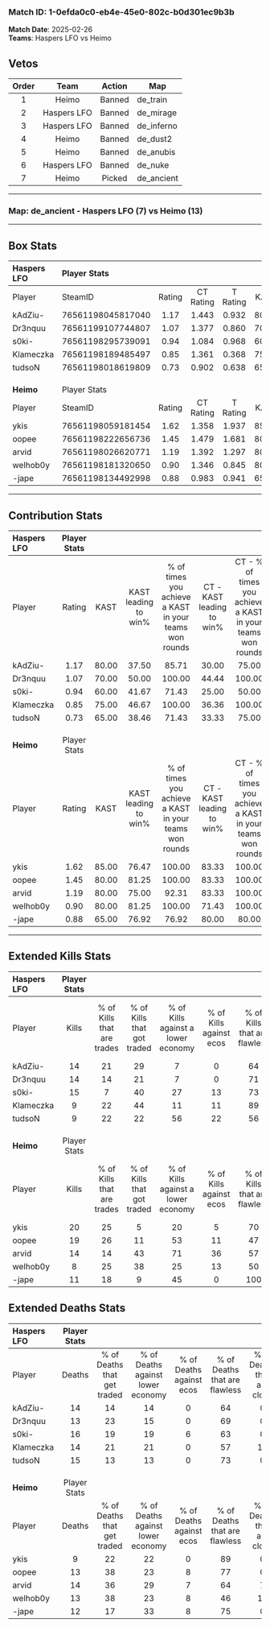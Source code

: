 ### Match ID: 1-0efda0c0-eb4e-45e0-802c-b0d301ec9b3b  
**Match Date**: 2025-02-26  
**Teams**: Haspers LFO vs Heimo  

## Vetos  

| Order | Team | Action | Map |
| :---: | :--: | :----: | --- |
| 1 | Heimo | Banned | de_train |
| 2 | Haspers LFO | Banned | de_mirage |
| 3 | Haspers LFO | Banned | de_inferno |
| 4 | Heimo | Banned | de_dust2 |
| 5 | Heimo | Banned | de_anubis |
| 6 | Haspers LFO | Banned | de_nuke |
| 7 | Heimo | Picked | de_ancient |

---  

### **Map**: de_ancient - Haspers LFO (7) vs Heimo (13)  
---  

## Box Stats  

| **Haspers LFO** | Player Stats      |        |           |          |       |      |       |         |        |      |     |
| :- | :- | :-: | :-: | :-: | :-: | :-: | :-: | :-: | :-: | :-: | :-: |
| Player          | SteamID           | Rating | CT Rating | T Rating | KAST  | ADR  | Kills | Assists | Deaths | K/D  | HS% |
| kAdZiu-         | 76561198045817040 |  1.17  |   1.443   |  0.932   | 80.00 | 86.6 |  14   |    3    |   14   | 1.00 | 78  |
| Dr3nquu         | 76561199107744807 |  1.07  |   1.377   |  0.860   | 70.00 | 71.4 |  14   |    3    |   13   | 1.08 | 71  |
| s0ki-           | 76561198295739091 |  0.94  |   1.084   |  0.968   | 60.00 | 64.3 |  15   |    3    |   16   | 0.94 | 53  |
| Klameczka       | 76561198189485497 |  0.85  |   1.361   |  0.368   | 75.00 | 61.6 |   9   |    6    |   14   | 0.64 | 55  |
| tudsoN          | 76561198018619809 |  0.73  |   0.902   |  0.638   | 65.00 | 54.8 |   9   |    5    |   15   | 0.60 | 77  |
|                 |                   |        |           |          |       |      |       |         |        |      |     |
|                 |                   |        |           |          |       |      |       |         |        |      |     |
|                 |                   |        |           |          |       |      |       |         |        |      |     |
| **Heimo**       | Player Stats      |        |           |          |       |      |       |         |        |      |     |
| Player          | SteamID           | Rating | CT Rating | T Rating | KAST  | ADR  | Kills | Assists | Deaths | K/D  | HS% |
| ykis            | 76561198059181454 |  1.62  |   1.358   |  1.937   | 85.00 | 91.8 |  20   |    5    |   9    | 2.22 | 40  |
| oopee           | 76561198222656736 |  1.45  |   1.479   |  1.681   | 80.00 | 94.1 |  19   |    6    |   13   | 1.46 | 47  |
| arvid           | 76561198026620771 |  1.19  |   1.392   |  1.297   | 80.00 | 88.6 |  14   |    5    |   14   | 1.00 | 50  |
| welhob0y        | 76561198181320650 |  0.90  |   1.346   |  0.845   | 80.00 | 68.9 |   8   |    6    |   13   | 0.62 | 50  |
| -jape           | 76561198134492998 |  0.88  |   0.983   |  0.941   | 65.00 | 54.2 |  11   |    4    |   12   | 0.92 | 18  |
---  

## Contribution Stats  

| **Haspers LFO** | Player Stats |       |                      |                                                        |                           |                                                             |                          |                                                            |
| :- | :-: | :-: | :-: | :-: | :-: | :-: | :-: | :-: |
| Player          |    Rating    | KAST  | KAST leading to win% | % of times you achieve a KAST in your teams won rounds | CT - KAST leading to win% | CT - % of times you achieve a KAST in your teams won rounds | T - KAST leading to win% | T - % of times you achieve a KAST in your teams won rounds |
| kAdZiu-         |     1.17     | 80.00 |        37.50         |                         85.71                          |           30.00           |                            75.00                            |          50.00           |                           100.00                           |
| Dr3nquu         |     1.07     | 70.00 |        50.00         |                         100.00                         |           44.44           |                           100.00                            |          60.00           |                           100.00                           |
| s0ki-           |     0.94     | 60.00 |        41.67         |                         71.43                          |           25.00           |                            50.00                            |          75.00           |                           100.00                           |
| Klameczka       |     0.85     | 75.00 |        46.67         |                         100.00                         |           36.36           |                           100.00                            |          75.00           |                           100.00                           |
| tudsoN          |     0.73     | 65.00 |        38.46         |                         71.43                          |           33.33           |                            75.00                            |          50.00           |                           66.67                            |
|                 |              |       |                      |                                                        |                           |                                                             |                          |                                                            |
|                 |              |       |                      |                                                        |                           |                                                             |                          |                                                            |
|                 |              |       |                      |                                                        |                           |                                                             |                          |                                                            |
| **Heimo**       | Player Stats |       |                      |                                                        |                           |                                                             |                          |                                                            |
| Player          |    Rating    | KAST  | KAST leading to win% | % of times you achieve a KAST in your teams won rounds | CT - KAST leading to win% | CT - % of times you achieve a KAST in your teams won rounds | T - KAST leading to win% | T - % of times you achieve a KAST in your teams won rounds |
| ykis            |     1.62     | 85.00 |        76.47         |                         100.00                         |           83.33           |                           100.00                            |          72.73           |                           100.00                           |
| oopee           |     1.45     | 80.00 |        81.25         |                         100.00                         |           83.33           |                           100.00                            |          80.00           |                           100.00                           |
| arvid           |     1.19     | 80.00 |        75.00         |                         92.31                          |           83.33           |                           100.00                            |          70.00           |                           87.50                            |
| welhob0y        |     0.90     | 80.00 |        81.25         |                         100.00                         |           71.43           |                           100.00                            |          88.89           |                           100.00                           |
| -jape           |     0.88     | 65.00 |        76.92         |                         76.92                          |           80.00           |                            80.00                            |          75.00           |                           75.00                            |
---  

## Extended Kills Stats  

| **Haspers LFO** | Player Stats |                            |                            |                                    |                         |                              |                                 |                                       |                    |           |
| :- | :-: | :-: | :-: | :-: | :-: | :-: | :-: | :-: | :-: | :-: |
| Player          |    Kills     | % of Kills that are trades | % of Kills that got traded | % of Kills against a lower economy | % of Kills against ecos | % of Kills that are flawless | % of Kills that are close duels | % of Kills that are assisted by flash | Pistol Round Kills | AWP Kills |
| kAdZiu-         |      14      |             21             |             29             |                 7                  |            0            |              64              |                0                |                   0                   |         0          |     1     |
| Dr3nquu         |      14      |             14             |             21             |                 7                  |            0            |              71              |                0                |                   0                   |         0          |     3     |
| s0ki-           |      15      |             7              |             40             |                 27                 |           13            |              73              |                7                |                   0                   |         0          |     5     |
| Klameczka       |      9       |             22             |             44             |                 11                 |           11            |              89              |               11                |                  11                   |         0          |     0     |
| tudsoN          |      9       |             22             |             22             |                 56                 |           22            |              56              |               11                |                  22                   |         2          |     1     |
|                 |              |                            |                            |                                    |                         |                              |                                 |                                       |                    |           |
|                 |              |                            |                            |                                    |                         |                              |                                 |                                       |                    |           |
|                 |              |                            |                            |                                    |                         |                              |                                 |                                       |                    |           |
| **Heimo**       | Player Stats |                            |                            |                                    |                         |                              |                                 |                                       |                    |           |
| Player          |    Kills     | % of Kills that are trades | % of Kills that got traded | % of Kills against a lower economy | % of Kills against ecos | % of Kills that are flawless | % of Kills that are close duels | % of Kills that are assisted by flash | Pistol Round Kills | AWP Kills |
| ykis            |      20      |             25             |             5              |                 20                 |            5            |              70              |                5                |                   5                   |         7          |     1     |
| oopee           |      19      |             26             |             11             |                 53                 |           11            |              47              |                0                |                   5                   |         0          |     0     |
| arvid           |      14      |             14             |             43             |                 71                 |           36            |              57              |                7                |                   0                   |         0          |     1     |
| welhob0y        |      8       |             25             |             38             |                 25                 |           13            |              50              |                0                |                  13                   |         0          |     0     |
| -jape           |      11      |             18             |             9              |                 45                 |            0            |             100              |                0                |                   0                   |         0          |     0     |
## Extended Deaths Stats  

| **Haspers LFO** | Player Stats |                             |                                   |                          |                               |                            |                           |               |
| :- | :-: | :-: | :-: | :-: | :-: | :-: | :-: | :-: |
| Player          |    Deaths    | % of Deaths that get traded | % of Deaths against lower economy | % of Deaths against ecos | % of Deaths that are flawless | % of Deaths that are close | % of Deaths while blinded | Deaths to AWP |
| kAdZiu-         |      14      |             14              |                14                 |            0             |              64               |             0              |            14             |       0       |
| Dr3nquu         |      13      |             23              |                15                 |            0             |              69               |             0              |             8             |       1       |
| s0ki-           |      16      |             19              |                19                 |            6             |              63               |             0              |             0             |       1       |
| Klameczka       |      14      |             21              |                21                 |            0             |              57               |             14             |             0             |       2       |
| tudsoN          |      15      |             13              |                13                 |            0             |              73               |             0              |             0             |       3       |
|                 |              |                             |                                   |                          |                               |                            |                           |               |
|                 |              |                             |                                   |                          |                               |                            |                           |               |
|                 |              |                             |                                   |                          |                               |                            |                           |               |
| **Heimo**       | Player Stats |                             |                                   |                          |                               |                            |                           |               |
| Player          |    Deaths    | % of Deaths that get traded | % of Deaths against lower economy | % of Deaths against ecos | % of Deaths that are flawless | % of Deaths that are close | % of Deaths while blinded | Deaths to AWP |
| ykis            |      9       |             22              |                22                 |            0             |              89               |             0              |             0             |       2       |
| oopee           |      13      |             38              |                23                 |            8             |              77               |             0              |             0             |       0       |
| arvid           |      14      |             36              |                29                 |            7             |              64               |             7              |             7             |       0       |
| welhob0y        |      13      |             38              |                23                 |            8             |              46               |             15             |             8             |       0       |
| -jape           |      12      |             17              |                33                 |            8             |              75               |             0              |             8             |       0       |
